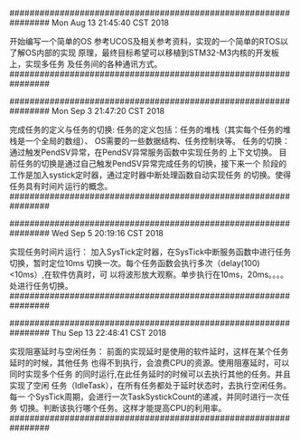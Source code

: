 ################################################################
Mon Aug  13 21:45:40 CST 2018

开始编写一个简单的OS
参考UCOS及相关参考资料，实现的一个简单的RTOS以了解OS内部的实现
原理，最终目标希望可以移植到STM32-M3内核的开发板上，实现多任务
及任务间的各种通讯方式。
################################################################



################################################################
Mon Sep  3 21:47:20 CST 2018

完成任务的定义与任务的切换:
任务的定义包括：任务的堆栈（其实每个任务的堆栈是一个全局的数组）、
OS需要的一些数据结构、任务控制块等。
任务的切换：通过触发PendSV异常，在PendSV异常服务函数中实现任务的
上下文切换。
目前任务的切换是通过自己触发PendSV异常完成任务的切换，接下来一个
阶段的工作是加入systick定时器，通过定时器中断处理函数自动实现任务
的切换。使得任务具有时间片运行的概念。
################################################################



################################################################
Wed Sep  5 20:19:16 CST 2018

实现任务时间片运行：
加入SysTick定时器，在SysTick中断服务函数中进行任务切换，暂时定位10ms
切换一次。每个任务函数会执行多次（delay(100)<10ms）,在软件仿真时，可
以将波形放大观察。单步执行在10ms，20ms。。。。处进行任务切换。
################################################################



################################################################
Thu Sep 13 22:48:41 CST 2018

实现阻塞延时与空闲任务：
前面的实现延时是使用的软件延时，这样在某个任务延时的时候，其他任务
也得不到执行，会浪费CPU的资源。使用阻塞延时，可以同时实现多个任务
的同时运行,在此任务延时的时候可以去执行其他的任务。并且实现了空闲
任务（IdleTask），在所有任务都处于延时状态时，去执行空闲任务。每一
个SysTick周期，会进行一次TaskSystickCount的递减，并同时进行一次任务
切换。判断该执行哪个任务。这样才能提高CPU的利用率。
################################################################




